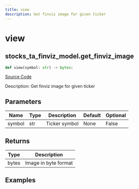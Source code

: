 ```yaml
---
title: view
description: Get finviz image for given ticker
---
```

# view

## stocks_ta_finviz_model.get_finviz_image

```python
def view(symbol: str) -> bytes:
```
[Source Code](https://github.com/OpenBB-finance/OpenBBTerminal/tree/main/openbb_terminal/stocks/technical_analysis/finviz_model.py#L15)

Description: Get finviz image for given ticker

## Parameters

| Name | Type | Description | Default | Optional |
| ---- | ---- | ----------- | ------- | -------- |
| symbol | str | Ticker symbol | None | False |

## Returns

| Type | Description |
| ---- | ----------- |
| bytes | Image in byte format |

## Examples

